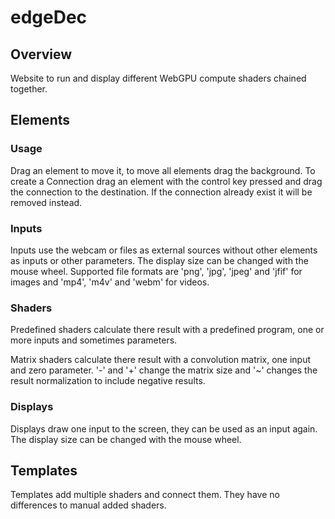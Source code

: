 # edgeDec

## Overview

Website to run and display different WebGPU compute shaders chained together.

## Elements

### Usage

Drag an element to move it, to move all elements drag the background. To create a Connection drag an element 
with the control key pressed and drag the connection to the destination. If the connection already exist it will be removed instead.

### Inputs

Inputs use the webcam or files as external sources without other elements as inputs or other parameters.
The display size can be changed with the mouse wheel.
Supported file formats are 'png', 'jpg', 'jpeg' and 'jfif' for images and 'mp4', 'm4v' and 'webm' for videos.

### Shaders

Predefined shaders calculate there result with a predefined program, one or more inputs and sometimes parameters.

Matrix shaders calculate there result with a convolution matrix, one input and zero parameter. '-' and '+' change the matrix size and '~' changes the result normalization to include negative results.

### Displays

Displays draw one input to the screen, they can be used as an input again. The display size can be changed with the mouse wheel.

## Templates

Templates add multiple shaders and connect them. They have no differences to manual added shaders.
